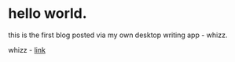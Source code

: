 # hello world.


this is the first blog posted via my own desktop writing app - whizz.

whizz - [link](https://www.github.com/ritiksahni/whizz)